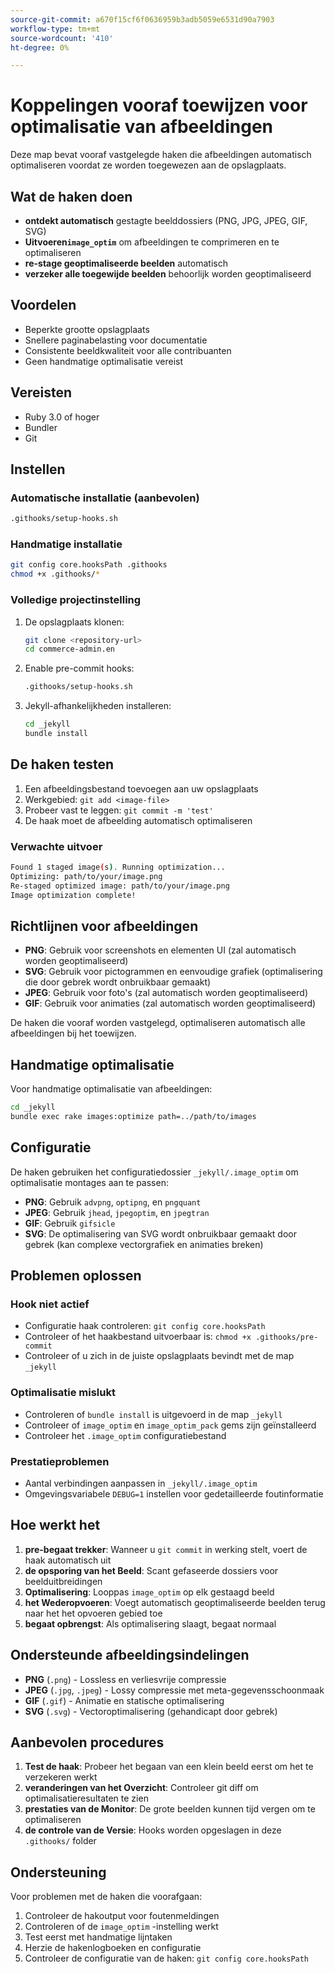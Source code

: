 ```yaml
---
source-git-commit: a670f15cf6f0636959b3adb5059e6531d90a7903
workflow-type: tm+mt
source-wordcount: '410'
ht-degree: 0%

---
```

# Koppelingen vooraf toewijzen voor optimalisatie van afbeeldingen

Deze map bevat vooraf vastgelegde haken die afbeeldingen automatisch optimaliseren voordat ze worden toegewezen aan de opslagplaats.

## Wat de haken doen

- **ontdekt automatisch** gestagte beelddossiers (PNG, JPG, JPEG, GIF, SVG)
- **Uitvoeren`image_optim`** om afbeeldingen te comprimeren en te optimaliseren
- **re-stage geoptimaliseerde beelden** automatisch
- **verzeker alle toegewijde beelden** behoorlijk worden geoptimaliseerd

## Voordelen

- Beperkte grootte opslagplaats
- Snellere paginabelasting voor documentatie
- Consistente beeldkwaliteit voor alle contribuanten
- Geen handmatige optimalisatie vereist

## Vereisten

- Ruby 3.0 of hoger
- Bundler
- Git

## Instellen

### Automatische installatie (aanbevolen)

```bash
.githooks/setup-hooks.sh
```

### Handmatige installatie

```bash
git config core.hooksPath .githooks
chmod +x .githooks/*
```

### Volledige projectinstelling

1. De opslagplaats klonen:

   ```bash
   git clone <repository-url>
   cd commerce-admin.en
   ```

2. Enable pre-commit hooks:

   ```bash
   .githooks/setup-hooks.sh
   ```

3. Jekyll-afhankelijkheden installeren:

   ```bash
   cd _jekyll
   bundle install
   ```

## De haken testen

1. Een afbeeldingsbestand toevoegen aan uw opslagplaats
2. Werkgebied: `git add <image-file>`
3. Probeer vast te leggen: `git commit -m 'test'`
4. De haak moet de afbeelding automatisch optimaliseren

### Verwachte uitvoer

```bash
Found 1 staged image(s). Running optimization...
Optimizing: path/to/your/image.png
Re-staged optimized image: path/to/your/image.png
Image optimization complete!
```

## Richtlijnen voor afbeeldingen

- **PNG**: Gebruik voor screenshots en elementen UI (zal automatisch worden geoptimaliseerd)
- **SVG**: Gebruik voor pictogrammen en eenvoudige grafiek (optimalisering die door gebrek wordt onbruikbaar gemaakt)
- **JPEG**: Gebruik voor foto&#39;s (zal automatisch worden geoptimaliseerd)
- **GIF**: Gebruik voor animaties (zal automatisch worden geoptimaliseerd)

De haken die vooraf worden vastgelegd, optimaliseren automatisch alle afbeeldingen bij het toewijzen.

## Handmatige optimalisatie

Voor handmatige optimalisatie van afbeeldingen:

```bash
cd _jekyll
bundle exec rake images:optimize path=../path/to/images
```

## Configuratie

De haken gebruiken het configuratiedossier `_jekyll/.image_optim` om optimalisatie montages aan te passen:

- **PNG**: Gebruik `advpng`, `optipng`, en `pngquant`
- **JPEG**: Gebruik `jhead`, `jpegoptim`, en `jpegtran`
- **GIF**: Gebruik `gifsicle`
- **SVG**: De optimalisering van SVG wordt onbruikbaar gemaakt door gebrek (kan complexe vectorgrafiek en animaties breken)

## Problemen oplossen

### Hook niet actief

- Configuratie haak controleren: `git config core.hooksPath`
- Controleer of het haakbestand uitvoerbaar is: `chmod +x .githooks/pre-commit`
- Controleer of u zich in de juiste opslagplaats bevindt met de map `_jekyll`

### Optimalisatie mislukt

- Controleren of `bundle install` is uitgevoerd in de map `_jekyll`
- Controleer of `image_optim` en `image_optim_pack` gems zijn geïnstalleerd
- Controleer het `.image_optim` configuratiebestand

### Prestatieproblemen

- Aantal verbindingen aanpassen in `_jekyll/.image_optim`
- Omgevingsvariabele `DEBUG=1` instellen voor gedetailleerde foutinformatie

## Hoe werkt het

1. **pre-begaat trekker**: Wanneer u `git commit` in werking stelt, voert de haak automatisch uit
2. **de opsporing van het Beeld**: Scant gefaseerde dossiers voor beelduitbreidingen
3. **Optimalisering**: Looppas `image_optim` op elk gestaagd beeld
4. **het Wederopvoeren**: Voegt automatisch geoptimaliseerde beelden terug naar het het opvoeren gebied toe
5. **begaat opbrengst**: Als optimalisering slaagt, begaat normaal

## Ondersteunde afbeeldingsindelingen

- **PNG** (`.png`) - Lossless en verliesvrije compressie
- **JPEG** (`.jpg`, `.jpeg`) - Lossy compressie met meta-gegevensschoonmaak
- **GIF** (`.gif`) - Animatie en statische optimalisering
- **SVG** (`.svg`) - Vectoroptimalisering (gehandicapt door gebrek)

## Aanbevolen procedures

1. **Test de haak**: Probeer het begaan van een klein beeld eerst om het te verzekeren werkt
2. **veranderingen van het Overzicht**: Controleer git diff om optimalisatieresultaten te zien
3. **prestaties van de Monitor**: De grote beelden kunnen tijd vergen om te optimaliseren
4. **de controle van de Versie**: Hooks worden opgeslagen in deze `.githooks/` folder

## Ondersteuning

Voor problemen met de haken die voorafgaan:

1. Controleer de hakoutput voor foutenmeldingen
2. Controleren of de `image_optim` -instelling werkt
3. Test eerst met handmatige lijntaken
4. Herzie de hakenlogboeken en configuratie
5. Controleer de configuratie van de haken: `git config core.hooksPath`
